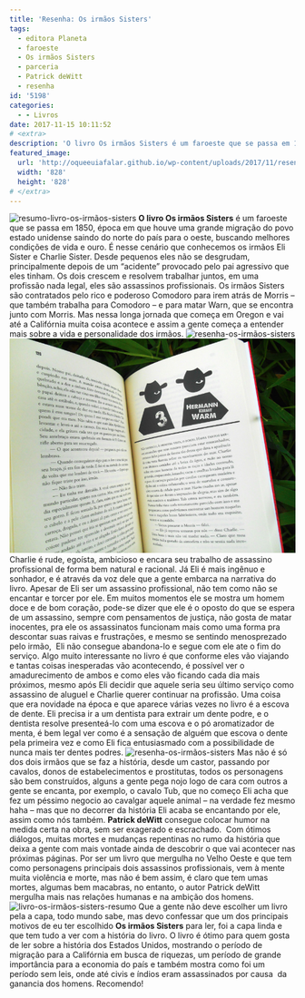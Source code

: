 ```yaml
---
title: 'Resenha: Os irmãos Sisters'
tags:
  - editora Planeta
  - faroeste
  - Os irmãos Sisters
  - parceria
  - Patrick deWitt
  - resenha
id: '5198'
categories:
  - - Livros
date: 2017-11-15 10:11:52
# <extra>
description: 'O livro Os irmãos Sisters é um faroeste que se passa em 1850, época em que houve uma grande migração do povo estado unidense saindo do norte do país para o oeste, buscando melhores condições de vida e ouro. É nesse cenário que conhecemos os irmãos Eli Sister e Charlie Sister. Desde pequenos eles não se desgrudam, principalmente depois de um “acidente” provocado pelo pai agressivo que eles tinham. Os dois crescem e resolvem trabalhar juntos, em uma profissão nada legal, eles são assassinos profissionais. Os irmãos Sisters são contratados pelo rico e poderoso Comodoro para irem atrás de Morris – que também trabalha para Comodoro – e para matar Warn, que se encontra junto com Morris. Mas nessa longa jornada que começa em Oregon e vai até a Califórnia muita coisa acontece e assim a gente começa a entender &hellip;'
featured_image: 
  url: 'http://oqueeuiafalar.github.io/wp-content/uploads/2017/11/resenha-livro-os-irmãos-sisters.jpg'
  width: '828'
  height: '828'
# </extra>
---
```


![resumo-livro-os-irmãos-sisters](/wp-content/uploads/2017/11/capa-livro-os-irmãos-sisters.jpg) **O livro Os irmãos Sisters** é um faroeste que se passa em 1850, época em que houve uma grande migração do povo estado unidense saindo do norte do país para o oeste, buscando melhores condições de vida e ouro. É nesse cenário que conhecemos os irmãos Eli Sister e Charlie Sister. Desde pequenos eles não se desgrudam, principalmente depois de um “acidente” provocado pelo pai agressivo que eles tinham. Os dois crescem e resolvem trabalhar juntos, em uma profissão nada legal, eles são assassinos profissionais. Os irmãos Sisters são contratados pelo rico e poderoso Comodoro para irem atrás de Morris – que também trabalha para Comodoro – e para matar Warn, que se encontra junto com Morris. Mas nessa longa jornada que começa em Oregon e vai até a Califórnia muita coisa acontece e assim a gente começa a entender mais sobre a vida e personalidade dos irmãos. ![resenha-os-irmãos-sisters](/wp-content/uploads/2017/11/lombada-livro-os-irmãos-sisters.jpg) ![livro-os-irmãos-sisters-curiosidades ](/wp-content/uploads/2017/11/páginas-livros-os-irmãos-sisters.jpg) Charlie é rude, egoísta, ambicioso e encara seu trabalho de assassino profissional de forma bem natural e racional. Já Eli é mais ingênuo e sonhador, e é através da voz dele que a gente embarca na narrativa do livro. Apesar de Eli ser um assassino profissional, não tem como não se encantar e torcer por ele. Em muitos momentos ele se mostra um homem doce e de bom coração, pode-se dizer que ele é o oposto do que se espera de um assassino, sempre com pensamentos de justiça, não gosta de matar inocentes, pra ele os assassinatos funcionam mais como uma forma pra descontar suas raivas e frustrações, e mesmo se sentindo menosprezado pelo irmão,  Eli não consegue abandona-lo e segue com ele ate o fim do serviço. Algo muito interessante no livro é que conforme eles vão viajando e tantas coisas inesperadas vão acontecendo, é possível ver o amadurecimento de ambos e como eles vão ficando cada dia mais próximos, mesmo após Eli decidir que aquele seria seu último serviço como assassino de aluguel e Charlie querer continuar na profissão. Uma coisa que era novidade na época e que aparece várias vezes no livro é a escova de dente. Eli precisa ir a um dentista para extrair um dente podre, e o dentista resolve presenteá-lo com uma escova e o pó aromatizador de menta, é bem legal ver como é a sensação de alguém que escova o dente pela primeira vez e como Eli fica entusiasmado com a possibilidade de nunca mais ter dentes podres. ![resenha-os-irmãos-sisters](/wp-content/uploads/2017/11/contra-capa-livro-os-irmãos-sisters.jpg) Mas não é só dos dois irmãos que se faz a história, desde um castor, passando por cavalos, donos de estabelecimentos e prostitutas, todos os personagens são bem construídos, alguns a gente pega nojo logo de cara com outros a gente se encanta, por exemplo, o cavalo Tub, que no começo Eli acha que fez um péssimo negocio ao cavalgar aquele animal – na verdade fez mesmo haha – mas que no decorrer da história Eli acaba se encantando por ele, assim como nós também. **Patrick deWitt** consegue colocar humor na medida certa na obra, sem ser exagerado e escrachado.  Com ótimos diálogos, muitas mortes e mudanças repentinas no rumo da história que deixa a gente com mais vontade ainda de descobrir o que vai acontecer nas próximas páginas. Por ser um livro que mergulha no Velho Oeste e que tem como personagens principais dois assassinos profissionais, vem à mente muita violência e morte, mas não é bem assim, é claro que tem umas mortes, algumas bem macabras, no entanto, o autor Patrick deWitt mergulha mais nas relações humanas e na ambição dos homens. ![livro-os-irmãos-sisters-resumo](/wp-content/uploads/2017/11/resenha-livro-os-irmãos-sisters.jpg) Que a gente não deve escolher um livro pela a capa, todo mundo sabe, mas devo confessar que um dos principais motivos de eu ter escolhido **Os irmãos Sisters** para ler, foi a capa linda e que tem tudo a ver com a história do livro. O livro é ótimo para quem gosta de ler sobre a história dos Estados Unidos, mostrando o período de migração para a Califórnia em busca de riquezas, um período de grande importância para a economia do país e também mostra como foi um período sem leis, onde até civis e índios eram assassinados por causa  da ganancia dos homens. Recomendo!
